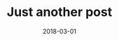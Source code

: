 ---
title: Just another post
description: because why not
date: 2018-03-01
tags:
  - another tag
---